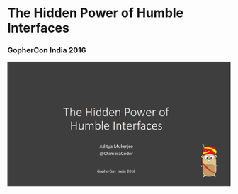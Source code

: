 # The Hidden Power of Humble Interfaces

### GopherCon India 2016



[![](https://github.com/ChimeraCoder/humble-interfaces-gophercon-india-2016/blob/master/first_slide.png)
](https://github.com/ChimeraCoder/humble-interfaces-gophercon-india-2016/blob/master/humble_interfaces.pdf)
